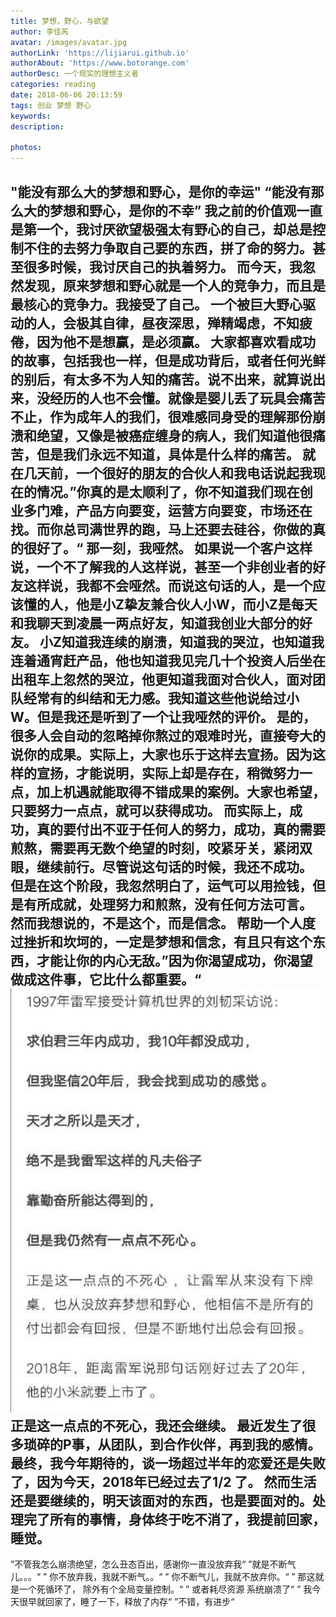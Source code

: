 ```yaml
---
title: 梦想，野心，与欲望
author: 李佳芮
avatar: /images/avatar.jpg
authorLink: 'https://lijiarui.github.io'
authorAbout: 'https://www.botorange.com'
authorDesc: 一个现实的理想主义者
categories: reading
date: 2018-06-06 20:13:59
tags: 创业 梦想 野心
keywords: 
description:

photos:
---
```

"能没有那么大的梦想和野心，是你的幸运" 
“能没有那么大的梦想和野心，是你的不幸”
我之前的价值观一直是第一个，我讨厌欲望极强太有野心的自己，却总是控制不住的去努力争取自己要的东西，拼了命的努力。甚至很多时候，我讨厌自己的执着努力。
而今天，我忽然发现，原来梦想和野心就是一个人的竞争力，而且是最核心的竞争力。我接受了自己。
一个被巨大野心驱动的人，会极其自律，昼夜深思，殚精竭虑，不知疲倦，因为他不是想赢，是必须赢。
大家都喜欢看成功的故事，包括我也一样，但是成功背后，或者任何光鲜的别后，有太多不为人知的痛苦。说不出来，就算说出来，没经历的人也不会懂。就像是婴儿丢了玩具会痛苦不止，作为成年人的我们，很难感同身受的理解那份崩溃和绝望，又像是被癌症缠身的病人，我们知道他很痛苦，但是我们永远不知道，具体是什么样的痛苦。
就在几天前，一个很好的朋友的合伙人和我电话说起我现在的情况。”你真的是太顺利了，你不知道我们现在创业多门难，产品方向要变，运营方向要变，市场还在找。而你总司满世界的跑，马上还要去硅谷，你做的真的很好了。“
那一刻，我哑然。
如果说一个客户这样说，一个不了解我的人这样说，甚至一个非创业者的好友这样说，我都不会哑然。而说这句话的人，是一个应该懂的人，他是小Z挚友兼合伙人小W，而小Z是每天和我聊天到凌晨一两点好友，知道我创业大部分的好友。
小Z知道我连续的崩溃，知道我的哭泣，也知道我连着通宵赶产品，他也知道我见完几十个投资人后坐在出租车上忽然的哭泣，他更知道我面对合伙人，面对团队经常有的纠结和无力感。我知道这些他说给过小W。但是我还是听到了一个让我哑然的评价。
是的，很多人会自动的忽略掉你熬过的艰难时光，直接夸大的说你的成果。实际上，大家也乐于这样去宣扬。因为这样的宣扬，才能说明，实际上却是存在，稍微努力一点，加上机遇就能取得不错成果的案例。大家也希望，只要努力一点点，就可以获得成功。
而实际上，成功，真的要付出不亚于任何人的努力，成功，真的需要煎熬，需要再无数个绝望的时刻，咬紧牙关，紧闭双眼，继续前行。尽管说这句话的时候，我还不成功。
但是在这个阶段，我忽然明白了，运气可以用捡钱，但是有所成就，处理努力和煎熬，没有任何方法可言。
然而我想说的，不是这个，而是信念。
帮助一个人度过挫折和坎坷的，一定是梦想和信念，有且只有这个东西，才能让你的内心无敌。”因为你渴望成功，你渴望做成这件事，它比什么都重要。“
![](/img/2018/dream.jpg)
正是这一点点的不死心，我还会继续。
最近发生了很多琐碎的P事，从团队，到合作伙伴，再到我的感情。最终，我今年期待的，谈一场超过半年的恋爱还是失败了，因为今天，2018年已经过去了1/2 了。
然而生活还是要继续的，明天该面对的东西，也是要面对的。处理完了所有的事情，身体终于吃不消了，我提前回家，睡觉。
---------------------------------
”不管我怎么崩溃绝望，怎么丑态百出，感谢你一直没放弃我“
”就是不断气儿。。。“
” 你不放弃我，我就不断气。。“
” 你不断气儿，我就不放弃你。“
” 那这就是一个死循环了， 除外有个全局变量控制。“
” 或者耗尽资源 系统崩溃了“
” 我今天很早就回家了，睡了一下，释放了内存“
”不错，有进步“
